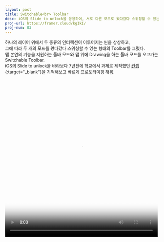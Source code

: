 ```yaml
---
layout: post
title: Switchable<br> Toolbar
desc: iOS의 Slide to unlock을 응용하여, 서로 다른 모드로 왔다갔다 스위칭할 수 있는 툴바
proj-url: https://framer.cloud/kgIkI/
proj-num: 03
---
```




하나의 레이어 위에서 두 종류의 인터랙션이 이루어지는 씬을 상상하고,   
그에 따라 두 개의 모드를 왔다갔다 스위칭할 수 있는 형태의 Toolbar를 그렸다.  
맵 본연의 기능을 지원하는 툴바 모드와 맵 위에 Drawing을 하는 툴바 모드를 오고가는 Switchable Toolbar.  
iOS의 Slide to unlock을 바라보다 7년전에 학교에서 과제로 제작했던 [컨셉](https://youtu.be/WHAhTREt0Ug){:target="_blank"}을 기억해보고 빠르게 프로토타이핑 해봄.  
  
<br>  
<video width="500" height="500" autoplay loop poster="http://sollmo.github.io/video/loading.png">
  <source src="http://sollmo.github.io/video/video_switchable_toolbar.mp4" type="video/mp4">
  Your browser does not support the video tag.
</video>